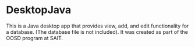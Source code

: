 # DesktopJava
This is a Java desktop app that provides view, add, and edit functionality for a database. (The database file is not included).
It was created as part of the OOSD program at SAIT.
